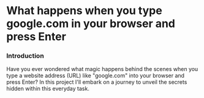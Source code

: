 # What happens when you type google.com in your browser and press Enter

### Introduction

Have you ever wondered what magic happens behind the scenes when you type a website address (URL) like "google.com" into your browser and press Enter? 
In this project I'll embark on a journey to unveil the secrets hidden within this everyday task.


